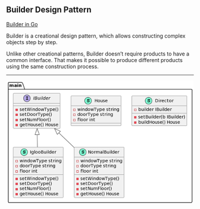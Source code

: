 ## Builder Design Pattern

[Builder in Go](https://refactoring.guru/design-patterns/builder/go/example)

Builder is a creational design pattern, which allows constructing complex objects step by step.

Unlike other creational patterns, Builder doesn’t require products to have a common interface. That makes it possible to produce different products using the same construction process.


***

![Conceptual Example](https://github.com/muarshad01/Design_Patterns_Go/blob/master/creational_design_patterns/cdp_images/builder_go.png)
